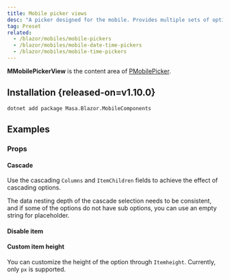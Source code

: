 ```yaml
---
title: Mobile picker views
desc: "A picker designed for the mobile. Provides multiple sets of options for users to choose, and supports single-column selection, multi-column selection and cascading selection."
tag: Preset
related:
  - /blazor/mobiles/mobile-pickers
  - /blazor/mobiles/mobile-date-time-pickers
  - /blazor/mobiles/mobile-time-pickers
---
```


**MMobilePickerView** is the content area of [PMobilePicker](/blazor/mobiles/mobile-pickers).

## Installation {released-on=v1.10.0}

```shell
dotnet add package Masa.Blazor.MobileComponents
```

## Examples

### Props

#### Cascade

Use the cascading `Columns` and `ItemChildren` fields to achieve the effect of cascading options.

<!--alert:warning-->
The data nesting depth of the cascade selection needs to be consistent, and if some of the options do not have sub
options, you can use an empty string for placeholder.
<!--/alert:warning-->

<masa-example file="Examples.mobiles.mobile_picker_views.Cascade"></masa-example>

#### Disable item

<masa-example file="Examples.mobiles.mobile_picker_views.ItemDisabled"></masa-example>

#### Custom item height

You can customize the height of the option through `Itemheight`. Currently, only `px` is supported.

<masa-example file="Examples.mobiles.mobile_picker_views.ItemHeight"></masa-example>
